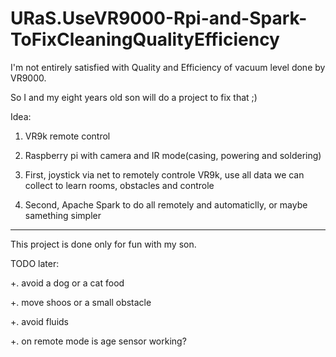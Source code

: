 # URaS.UseVR9000-Rpi-and-Spark-ToFixCleaningQualityEfficiency

I'm not entirely satisfied with Quality and Efficiency of vacuum level done by VR9000.

So I and my eight years old son will do a project to fix that ;)

Idea:

1. VR9k remote control

2. Raspberry pi with camera and IR mode(casing, powering and soldering)

3. First, joystick via net to remotely controle VR9k, use all data we can collect to learn rooms, obstacles and controle

4. Second, Apache Spark to do all remotely and automaticlly, or maybe samething simpler


-----------------------------------------------------------------------------------------------


This project is done only for fun with my son.

TODO later:

+. avoid a dog or a cat food

+. move shoos or a small obstacle

+. avoid fluids

+. on remote mode is age sensor working?


